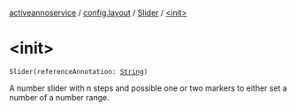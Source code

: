 [activeannoservice](../../index.md) / [config.layout](../index.md) / [Slider](index.md) / [&lt;init&gt;](./-init-.md)

# &lt;init&gt;

`Slider(referenceAnnotation: `[`String`](https://kotlinlang.org/api/latest/jvm/stdlib/kotlin/-string/index.html)`)`

A number slider with n steps and possible one or two markers to either set a number of a number range.

